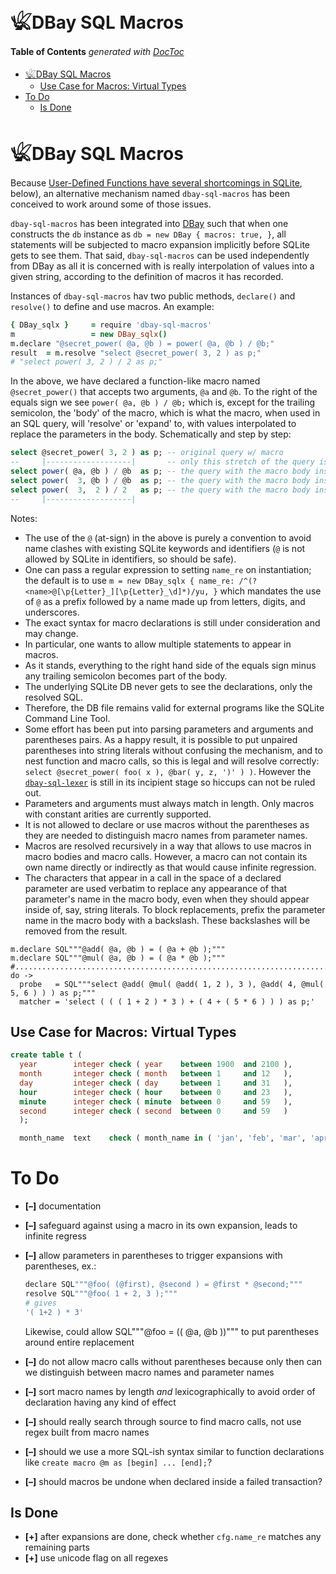 
# 𓆤DBay SQL Macros


<!-- START doctoc generated TOC please keep comment here to allow auto update -->
<!-- DON'T EDIT THIS SECTION, INSTEAD RE-RUN doctoc TO UPDATE -->
**Table of Contents**  *generated with [DocToc](https://github.com/thlorenz/doctoc)*

- [𓆤DBay SQL Macros](#%F0%93%86%A4dbay-sql-macros)
  - [Use Case for Macros: Virtual Types](#use-case-for-macros-virtual-types)
- [To Do](#to-do)
  - [Is Done](#is-done)

<!-- END doctoc generated TOC please keep comment here to allow auto update -->



# 𓆤DBay SQL Macros


Because [User-Defined Functions have several shortcomings in
SQLite](https://github.com/loveencounterflow/dbay#notes-on-user-defined-functions-udfs), below), an
alternative mechanism named `dbay-sql-macros` has been conceived to work around some of those issues.

`dbay-sql-macros` has been integrated into [DBay](https://github.com/loveencounterflow/dbay) such that when
one constructs the `db` instance as `db = new DBay { macros: true, }`, all statements will be subjected to
macro expansion implicitly before SQLite gets to see them. That said, `dbay-sql-macros` can be used
independently from DBay as all it is concerned with is really interpolation of values into a given string,
according to the definition of macros it has recorded.

<!-- discuss how much of this makes practical sense: "... and, in fact, outside of any database- or
SQL-related context..." -->

Instances of `dbay-sql-macros` <!-- ### TAINT use class name --> hav two public methods, `declare()` and
`resolve()` to define and use macros. An example:

```coffee
{ DBay_sqlx }     = require 'dbay-sql-macros'
m                 = new DBay_sqlx()
m.declare "@secret_power( @a, @b ) = power( @a, @b ) / @b;"
result  = m.resolve "select @secret_power( 3, 2 ) as p;"
# "select power( 3, 2 ) / 2 as p;"
```

In the above, we have declared a function-like macro named `@secret_power()` that accepts two arguments,
`@a` and `@b`. To the right of the equals sign we see `power( @a, @b ) / @b;` which is, except for the
trailing semicolon, the 'body' of the macro, which is what the macro, when used in an SQL query, will
'resolve' or 'expand' to, with values interpolated to replace the parameters in the body. Schematically and
step by step:

```sql
select @secret_power( 3, 2 ) as p; -- original query w/ macro
--     |-------------------|       -- only this stretch of the query is affected
select power( @a, @b ) / @b  as p; -- the query with the macro body inserted
select power(  3, @b ) / @b  as p; -- the query with the macro body inserted
select power(  3,  2 ) / 2   as p; -- the query with the macro body inserted
--     |-------------------|
```

Notes:

* The use of the `@` (at-sign) in the above is purely a convention to avoid name clashes with existing
  SQLite keywords and identifiers (`@` is not allowed by SQLite in identifiers, so should be safe).
* One can pass a regular expression to setting `name_re` on instantiation; the default is to use `m = new
  DBay_sqlx { name_re: /^(?<name>@[\p{Letter}_][\p{Letter}_\d]*)/yu, }` which mandates the use of `@` as a
  prefix followed by a name made up from letters, digits, and underscores.
* The exact syntax for macro declarations is still under consideration and may change.
* In particular, one wants to allow multiple statements to appear in macros.
* As it stands, everything to the right hand side of the equals sign minus any trailing semicolon becomes
  part of the body.
* The underlying SQLite DB never gets to see the declarations, only the resolved SQL.
* Therefore, the DB file remains valid for external programs like the SQLite Command Line Tool.
* Some effort has been put into parsing parameters and arguments and parentheses pairs. As a happy result,
  it is possible to put unpaired parentheses into string literals without confusing the mechanism, and to
  nest function and macro calls, so this is legal and will resolve correctly: `select @secret_power( foo( x
  ), @bar( y, z, ')' ) )`. However the
  [`dbay-sql-lexer`](https://github.com/loveencounterflow/dbay-sql-lexer) is still in its incipient stage so
  hiccups can not be ruled out.
* Parameters and arguments must always match in length. Only macros with constant arities are currently
  supported.
* It is not allowed to declare or use macros without the parentheses as they are needed to distinguish macro
  names from parameter names.
* Macros are resolved recursively in a way that allows to use macros in macro bodies and macro calls.
  However, a macro can not contain its own name directly or indirectly as that would cause infinite
  regression.
* The characters that appear in a call in the space of a declared parameter are used verbatim to replace any
  appearance of that parameter's name in the macro body, even when they should appear inside of, say, string
  literals. To block replacements, prefix the parameter name in the macro body with a backslash. These
  backslashes will be removed from the result.

```
m.declare SQL"""@add( @a, @b ) = ( @a + @b );"""
m.declare SQL"""@mul( @a, @b ) = ( @a * @b );"""
#.........................................................................................................
do ->
  probe   = SQL"""select @add( @mul( @add( 1, 2 ), 3 ), @add( 4, @mul( 5, 6 ) ) ) as p;"""
  matcher = 'select ( ( ( 1 + 2 ) * 3 ) + ( 4 + ( 5 * 6 ) ) ) as p;'
```

## Use Case for Macros: Virtual Types

```sql
create table t (
  year        integer check ( year    between 1900  and 2100 ),
  month       integer check ( month   between 1     and 12   ),
  day         integer check ( day     between 1     and 31   ),
  hour        integer check ( hour    between 0     and 23   ),
  minute      integer check ( minute  between 0     and 59   ),
  second      integer check ( second  between 0     and 59   )
  );
```

```sql
  month_name  text    check ( month_name in ( 'jan', 'feb', 'mar', 'apr', 'may', 'jun', 'jul', 'aug', 'sep', 'oct', 'nov', 'dec', ) ),
```

# To Do

* **[–]** documentation
* **[–]** safeguard against using a macro in its own expansion, leads to infinite regress
* **[–]** allow parameters in parentheses to trigger expansions with parentheses, ex.:

  ```coffee
  declare SQL"""@foo( (@first), @second ) = @first * @second;"""
  resolve SQL"""@foo( 1 + 2, 3 );"""
  # gives
  '( 1+2 ) * 3'
  ```

  Likewise, could allow SQL"""@foo = (( @a, @b ))""" to put parentheses around entire replacement

* **[–]** do not allow macro calls without parentheses because only then can we distinguish between macro
  names and parameter names
* **[–]** sort macro names by length *and* lexicographically to avoid order of declaration having any kind
  of effect
* **[–]** should really search through source to find macro calls, not use regex built from macro names
* **[–]** should we use a more SQL-ish syntax similar to function declarations like `create macro @m as
  [begin] ... [end];`?
* **[–]** should macros be undone when declared inside a failed transaction?


## Is Done

* **[+]** after expansions are done, check whether `cfg.name_re` matches any remaining parts
* **[+]** use `u`nicode flag on all regexes


